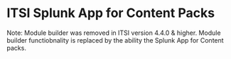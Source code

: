# ITSI Splunk App for Content Packs

Note: Module builder was removed in ITSI version 4.4.0 & higher. Module builder functiobnality is replaced by the ability the Splunk App for Content packs.